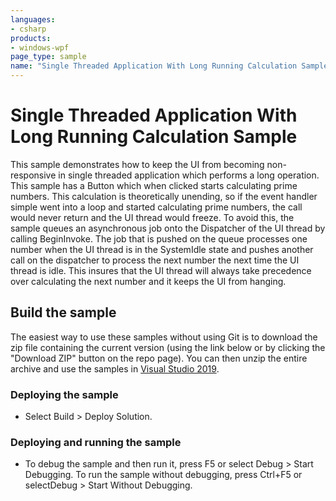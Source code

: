 ```yaml
---
languages:
- csharp
products:
- windows-wpf
page_type: sample
name: "Single Threaded Application With Long Running Calculation Sample"
---
```

# Single Threaded Application With Long Running Calculation Sample
This sample demonstrates how to keep the UI from becoming non-responsive in single threaded application which performs a long operation.
This sample has a Button which when clicked starts calculating prime numbers. This calculation is theoretically unending, so if the event handler simple went into a loop and started calculating prime numbers, the call would never return and the UI thread would freeze.
To avoid this, the sample queues an asynchronous job onto the Dispatcher of the UI thread by calling BeginInvoke. The job that is pushed on the queue processes one number when the UI thread is in the SystemIdle state and pushes another call on the dispatcher to process the next number the next time the UI thread is idle.
This insures that the UI thread will always take precedence over calculating the next number and it keeps the UI from hanging.

## Build the sample
The easiest way to use these samples without using Git is to download the zip file containing the current version (using the link below or by clicking the "Download ZIP" button on the repo page). You can then unzip the entire archive and use the samples in [Visual Studio 2019](https://www.visualstudio.com/wpf-vs).

### Deploying the sample
- Select Build > Deploy Solution. 

### Deploying and running the sample
- To debug the sample and then run it, press F5 or select Debug >  Start Debugging. To run the sample without debugging, press Ctrl+F5 or selectDebug > Start Without Debugging. 



